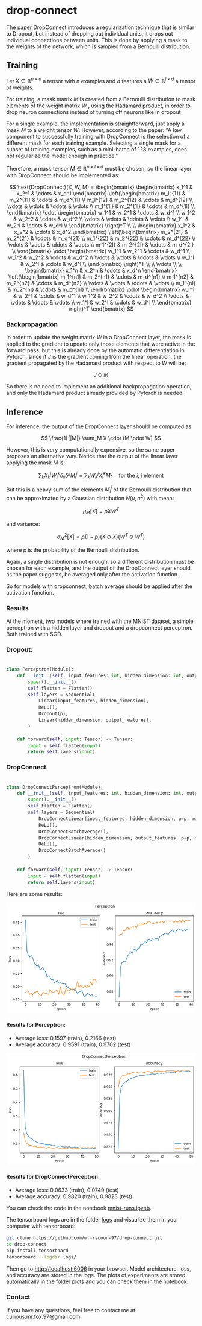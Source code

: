 # drop-connect

The paper [DropConnect](http://yann.lecun.com/exdb/publis/pdf/wan-icml-13.pdf) introduces a regularization technique that is similar to Dropout, but instead of dropping out individual units, it drops out individual connections between units. This is done by applying a mask to the weights of the network, which is sampled from a Bernoulli distribution.


## Training

Let $X \in \mathbb{R}^{n \times d}$ a tensor with $n$ examples and $d$ features a $W \in \mathbb{R}^{l \times d}$ a tensor of weights.

For training, a mask matrix $M$ is created from a Bernoulli distribution to mask elements of the weight matrix $W$ , using the Hadamard product, in order to drop neuron connections instead of turning off neurons like in dropout

For a single example, the implementation is straightforward, just apply a mask $M$ to a weight tensor $W$. However, according to the paper: "A key component to successfully training with DropConnect is the selection of a different mask for each training example. Selecting a single mask for a subset of training examples, such as a mini-batch of 128 examples, does not regularize the model enough in practice."

Therefore, a mask tensor $M \in \mathbb{R}^{n \times l \times d}$ must be chosen, so the linear layer with DropConnect should be implemented as:

$$ \text{DropConnect}(X, W, M) = \begin{bmatrix}
    \begin{bmatrix}  x_1^1 & x_2^1 & \cdots & x_d^1 \end{bmatrix}
    \left(\begin{bmatrix}
        m_1^{11} & m_2^{11} & \cdots & m_d^{11} \\
        m_1^{12} & m_2^{12} & \cdots & m_d^{12} \\
        \vdots & \vdots & \ddots & \vdots \\
        m_1^{1l} & m_2^{1l} & \cdots & m_d^{1l} \\
    \end{bmatrix} \odot \begin{bmatrix}
        w_1^1 & w_2^1 & \cdots & w_d^1 \\
        w_1^2 & w_2^2 & \cdots & w_d^2 \\
        \vdots & \vdots & \ddots & \vdots \\
        w_1^l & w_2^l & \cdots & w_d^l \\
    \end{bmatrix}
    \right)^T \\
    \\
    \begin{bmatrix}  x_1^2 & x_2^2 & \cdots & x_d^2 \end{bmatrix}
    \left(\begin{bmatrix}
        m_2^{21} & m_2^{21} & \cdots & m_d^{21} \\
        m_1^{22} & m_2^{22} & \cdots & m_d^{22} \\
        \vdots & \vdots & \ddots & \vdots \\
        m_1^{2l} & m_2^{2l} & \cdots & m_d^{2l} \\
    \end{bmatrix} \odot \begin{bmatrix}
        w_1^1 & w_2^1 & \cdots & w_d^1 \\
        w_1^2 & w_2^2 & \cdots & w_d^2 \\
        \vdots & \vdots & \ddots & \vdots \\
        w_1^l & w_2^l & \cdots & w_d^l \\
    \end{bmatrix}
    \right)^T \\
    \\ \vdots   \\
    \\
    \begin{bmatrix}  x_1^n & x_2^n & \cdots & x_d^n \end{bmatrix}
    \left(\begin{bmatrix}
        m_1^{n1} & m_2^{n1} & \cdots & m_d^{n1} \\
        m_1^{n2} & m_2^{n2} & \cdots & m_d^{n2} \\
        \vdots & \vdots & \ddots & \vdots \\
        m_1^{nl} & m_2^{nl} & \cdots & m_d^{nl} \\
    \end{bmatrix} \odot \begin{bmatrix}
        w_1^1 & w_2^1 & \cdots & w_d^1 \\
        w_1^2 & w_2^2 & \cdots & w_d^2 \\
        \vdots & \vdots & \ddots & \vdots \\
        w_1^l & w_2^l & \cdots & w_d^l \\
    \end{bmatrix}
    \right)^T
\end{bmatrix} $$


### Backpropagation

In order to update the weight matrix $W$ in a DropConnect layer, the mask is applied to the gradient to update only those elements that were active in the forward pass. but this is already done by the automatic differentiation in Pytorch, since if $J$ is the gradient coming from the linear operation, the gradient propagated by the Hadamard product with respect to $W$ will be:

$$ J \odot M $$

So there is no need to implement an additional backpropagation operation, and only the Hadamard product already provided by Pytorch is needed. 


## Inference

For inference, the output of the DropConnect layer should be computed as:


$$ \frac{1}{|M|} \sum_M X \cdot (M \odot W) $$

However, this is very computationally expensive, so the same paper proposes an alternative way.
Notice that the output of the linear layer applying the mask $M$ is:


$$ \sum_k X_k^i W_j^k \delta_{ii} \delta^{jj} M_i^j = \sum_k W_k^j X_i^k M_i^j \quad \text{for the $i$, $j$ element}$$

But this is a heavy sum of the elements $M_i^j$ of the Bernoulli distribution that can be approximated by a Gaussian distribution $N(\mu,\sigma^2)$ with mean:

$$ \mu_M[X] = p X W^T $$

and variance:

$$ \sigma^2_M[X] = p(1 - p) (X \odot X) (W^T \odot W^T) $$

where $p$ is the probability of the Bernoulli distribution.

Again, a single distribution is not enough, so a different distribution must be chosen for each example, and the output of the DropConnect layer should, as the paper suggests, be averaged only after the activation function.

So for models with dropconnect, batch average should be applied after the activation function.


### Results

At the moment, two models where trained with the MNIST dataset, a simple perceptron with a hidden layer and dropout and a dropconnect perceptron. Both trained with SGD. 

### Dropout:

```python

class Perceptron(Module):
    def __init__(self, input_features: int, hidden_dimension: int, output_features: int, p: float):
        super().__init__()
        self.flatten = Flatten()
        self.layers = Sequential(
            Linear(input_features, hidden_dimension),
            ReLU(),
            Dropout(p),
            Linear(hidden_dimension, output_features),
        )

    def forward(self, input: Tensor) -> Tensor:
        input = self.flatten(input)
        return self.layers(input)

```

### DropConnect

```python

class DropConnectPerceptron(Module):
    def __init__(self, input_features: int, hidden_dimension: int, output_features: int, p: float):
        super().__init__()
        self.flatten = Flatten()
        self.layers = Sequential(
            DropConnectLinear(input_features, hidden_dimension, p=p, max_batch_size=256),
            ReLU(),
            DropConnectBatchAverage(),
            DropConnectLinear(hidden_dimension, output_features, p=p, max_batch_size=256),
            ReLU(),
            DropConnectBatchAverage()
        )

    def forward(self, input: Tensor) -> Tensor:
        input = self.flatten(input)
        return self.layers(input)
```

Here are some results:

![Dropout](plots/Perceptron-3e56829e-bc6c-412e-8f9c-632f8e583f20.png)


#### Results for Perceptron:
- Average loss: 0.1597 (train), 0.2166 (test)
- Average accuracy: 0.9591 (train), 0.9702 (test)

![DropConnect](plots/DropConnectPerceptron-3e56829e-bc6c-412e-8f9c-632f8e583f20.png)

#### Results for DropConnectPerceptron:
- Average loss: 0.0633 (train), 0.0749 (test)
- Average accuracy: 0.9820 (train), 0.9823 (test)

You can check the code in the notebook [mnist-runs.ipynb](mnist-runs.ipynb).

The tensorboard logs are in the folder [logs](logs) and visualize them in your computer with tensorboard:

```bash
git clone https://github.com/mr-racoon-97/drop-connect.git
cd drop-connect
pip install tensorboard
tensorboard --logdir logs/
```

Then go to [http://localhost:6006](http://localhost:6006) in your browser. Model architecture, loss, and accuracy are stored in the logs. The plots of experiments are stored automatically in the folder [plots](plots) and you can check them in the notebook.

### Contact

If you have any questions, feel free to contact me at [curious.mr.fox.97@gmail.com](mailto:curious.mr.fox.97@gmail.com)